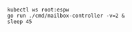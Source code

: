 <!--mailbox-controller-process-start-without-cd-kubestellar-start-->
```shell
kubectl ws root:espw
go run ./cmd/mailbox-controller -v=2 &
sleep 45
```
<!--mailbox-controller-process-start-without-cd-kubestellar-end-->